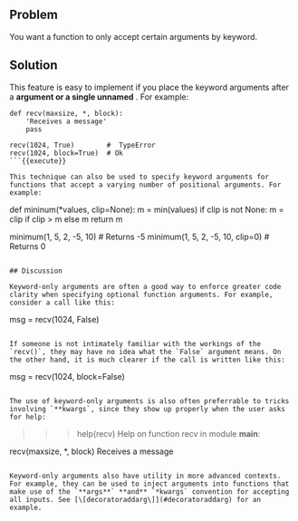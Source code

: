 ## Problem

You want a function to only accept certain arguments by keyword.

## Solution

This feature is easy to implement if you place the keyword arguments after a **argument or a single unnamed** . For example:

```
def recv(maxsize, *, block):
    'Receives a message'
    pass

recv(1024, True)        #  TypeError
recv(1024, block=True)  # Ok
```{{execute}}

This technique can also be used to specify keyword arguments for functions that accept a varying number of positional arguments. For example:

```
def mininum(*values, clip=None):
    m = min(values)
    if clip is not None:
        m = clip if clip > m else m
    return m

minimum(1, 5, 2, -5, 10)          # Returns -5
minimum(1, 5, 2, -5, 10, clip=0)  # Returns 0
```{{execute}}

## Discussion

Keyword-only arguments are often a good way to enforce greater code clarity when specifying optional function arguments. For example, consider a call like this:

```
msg = recv(1024, False)
```{{execute}}

If someone is not intimately familiar with the workings of the `recv()`, they may have no idea what the `False` argument means. On the other hand, it is much clearer if the call is written like this:

```
msg = recv(1024, block=False)
```{{execute}}

The use of keyword-only arguments is also often preferrable to tricks involving `**kwargs`, since they show up properly when the user asks for help:

```
>>> help(recv)
Help on function recv in module __main__:

recv(maxsize, *, block)
    Receives a message
```{{execute}}

Keyword-only arguments also have utility in more advanced contexts. For example, they can be used to inject arguments into functions that make use of the `**args**` **and** `*kwargs` convention for accepting all inputs. See [\[decoratoraddarg\]](#decoratoraddarg) for an example.
